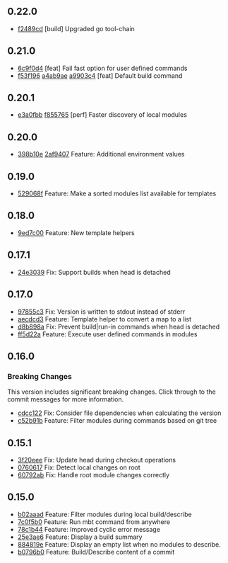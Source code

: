## 0.22.0
- [f2489cd](https://github.com/mbtproject/mbt/commit/f2489cd) [build] Upgraded go tool-chain

## 0.21.0
- [6c9f0d4](https://github.com/mbtproject/mbt/commit/6c9f0d4) [feat] Fail fast option for user defined commands
- [f53f196](https://github.com/mbtproject/mbt/commit/f53f196) [a4ab9ae](https://github.com/mbtproject/mbt/commit/a4ab9ae) [a9903c4](https://github.com/mbtproject/mbt/commit/a9903c4) [feat] Default build command

## 0.20.1
- [e3a0fbb](https://github.com/mbtproject/mbt/commit/e3a0fbb) [f855765](https://github.com/mbtproject/mbt/commit/f855765) [perf] Faster discovery of local modules

## 0.20.0

- [398b10e](https://github.com/mbtproject/mbt/commit/398b10e) [2af9407](https://github.com/mbtproject/mbt/commit/2af9407) Feature: Additional environment values

## 0.19.0

- [529068f](https://github.com/mbtproject/mbt/commit/529068f) Feature: Make a sorted modules list available for templates

## 0.18.0

- [9ed7c00](https://github.com/mbtproject/mbt/commit/9ed7c00) Feature: New template helpers

## 0.17.1

- [24e3039](https://github.com/mbtproject/mbt/commit/24e3039) Fix: Support builds when head is detached

## 0.17.0

- [97855c3](https://github.com/mbtproject/mbt/commit/97855c3) Fix: Version is written to stdout instead of stderr
- [aecdcd3](https://github.com/mbtproject/mbt/commit/aecdcd3) Feature: Template helper to convert a map to a list
- [d8b898a](https://github.com/mbtproject/mbt/commit/d8b898a) Fix: Prevent build|run-in commands when head is detached
- [ff5d22a](https://github.com/mbtproject/mbt/commit/ff5d22a) Feature: Execute user defined commands in modules

## 0.16.0
### Breaking Changes
This version includes significant breaking changes. Click through to the 
commit messages for more information.

- [cdcc122](https://github.com/mbtproject/mbt/commit/cdcc122) Fix: Consider file dependencies when calculating the version
- [c52b91b](https://github.com/mbtproject/mbt/commit/c52b91b) Feature: Filter modules during commands based on git tree

## 0.15.1
- [3f20eee](https://github.com/mbtproject/mbt/commit/3f20eee) Fix: Update head during checkout operations
- [0760617](https://github.com/mbtproject/mbt/commit/0760617) Fix: Detect local changes on root
- [60792ab](https://github.com/mbtproject/mbt/commit/60792ab) Fix: Handle root module changes correctly

## 0.15.0
- [b02aaad](https://github.com/mbtproject/mbt/commit/b02aaad) Feature: Filter modules during local build/describe
- [7c0f5b0](https://github.com/mbtproject/mbt/commit/7c0f5b0) Feature: Run mbt command from anywhere
- [78c1b44](https://github.com/mbtproject/mbt/commit/78c1b44) Feature: Improved cyclic error message
- [25e3ae6](https://github.com/mbtproject/mbt/commit/25e3ae6) Feature: Display a build summary
- [884819e](https://github.com/mbtproject/mbt/commit/884819e) Feature: Display an empty list when no modules to describe.
- [b0796b0](https://github.com/mbtproject/mbt/commit/b0796b0) Feature: Build/Describe content of a commit
